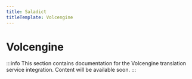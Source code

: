 ```yaml
---
title: Saladict
titleTemplate: Volcengine
---
```


# Volcengine

:::info
This section contains documentation for the Volcengine translation service integration. Content will be available soon.
:::
